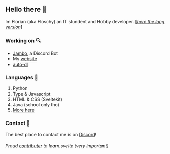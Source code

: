 ## Hello there 👀


Im Florian (aka Floschy) an IT stundent and Hobby developer.  [*[here the long version](https://floschy.me/#about)*]


### Working on 🔍
- [Jambo](https://github.com/Cowoding-Jams/Jambo), a Discord Bot
- My [website](https://floschy.me/)
- [auto-dl](https://github.com/flloschy/auto-dl)

### Languages 🧠
1. Python
2. Type & Javascript
3. HTML & CSS (Sveltekit)
4. Java (school only tho)
5. [More here](https://floschy.me/#skills)


### Contact 💬
The best place to contact me is on [Discord](https://discord.com/users/578620425060483072)!

###### Proud [contributer](https://github.com/sveltejs/learn.svelte.dev/pull/419) to learn.svelte (very important) 
